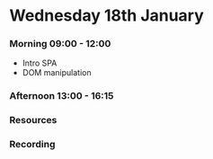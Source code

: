 # Wednesday 18th January

### Morning 09:00 - 12:00
 
- Intro SPA
- DOM manipulation

### Afternoon 13:00 - 16:15



### Resources



### Recording